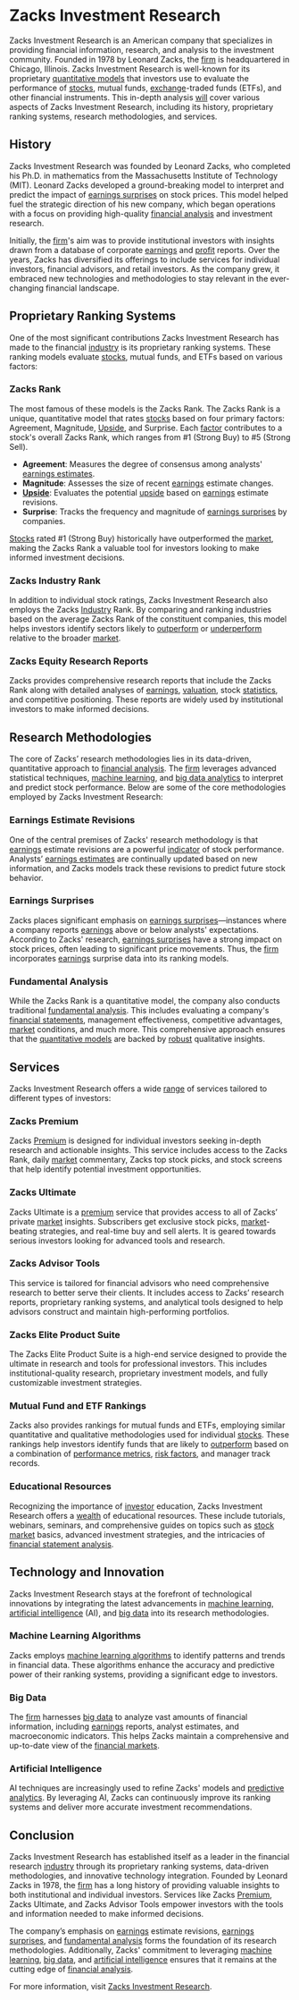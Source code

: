 # Zacks Investment Research

Zacks Investment Research is an American company that specializes in providing financial information, research, and analysis to the investment community. Founded in 1978 by Leonard Zacks, the [firm](../f/firm.md) is headquartered in Chicago, Illinois. Zacks Investment Research is well-known for its proprietary [quantitative models](../q/quantitative_models.md) that investors use to evaluate the performance of [stocks](../s/stock.md), mutual funds, [exchange](../e/exchange.md)-traded funds (ETFs), and other financial instruments. This in-depth analysis [will](../w/will.md) cover various aspects of Zacks Investment Research, including its history, proprietary ranking systems, research methodologies, and services.

## History

Zacks Investment Research was founded by Leonard Zacks, who completed his Ph.D. in mathematics from the Massachusetts Institute of Technology (MIT). Leonard Zacks developed a ground-breaking model to interpret and predict the impact of [earnings surprises](../e/earnings_surprises.md) on stock prices. This model helped fuel the strategic direction of his new company, which began operations with a focus on providing high-quality [financial analysis](../f/financial_analysis.md) and investment research.

Initially, the [firm](../f/firm.md)'s aim was to provide institutional investors with insights drawn from a database of corporate [earnings](../e/earnings.md) and [profit](../p/profit.md) reports. Over the years, Zacks has diversified its offerings to include services for individual investors, financial advisors, and retail investors. As the company grew, it embraced new technologies and methodologies to stay relevant in the ever-changing financial landscape.

## Proprietary Ranking Systems

One of the most significant contributions Zacks Investment Research has made to the financial [industry](../i/industry.md) is its proprietary ranking systems. These ranking models evaluate [stocks](../s/stock.md), mutual funds, and ETFs based on various factors:

### Zacks Rank

The most famous of these models is the Zacks Rank. The Zacks Rank is a unique, quantitative model that rates [stocks](../s/stock.md) based on four primary factors: Agreement, Magnitude, [Upside](../u/upside.md), and Surprise. Each [factor](../f/factor.md) contributes to a stock's overall Zacks Rank, which ranges from #1 (Strong Buy) to #5 (Strong Sell). 

- **Agreement**: Measures the degree of consensus among analysts' [earnings estimates](../e/earnings_estimate.md).
- **Magnitude**: Assesses the size of recent [earnings](../e/earnings.md) estimate changes.
- **[Upside](../u/upside.md)**: Evaluates the potential [upside](../u/upside.md) based on [earnings](../e/earnings.md) estimate revisions.
- **Surprise**: Tracks the frequency and magnitude of [earnings surprises](../e/earnings_surprises.md) by companies.

[Stocks](../s/stock.md) rated #1 (Strong Buy) historically have outperformed the [market](../m/market.md), making the Zacks Rank a valuable tool for investors looking to make informed investment decisions.

### Zacks Industry Rank

In addition to individual stock ratings, Zacks Investment Research also employs the Zacks [Industry](../i/industry.md) Rank. By comparing and ranking industries based on the average Zacks Rank of the constituent companies, this model helps investors identify sectors likely to [outperform](../o/outperform.md) or [underperform](../u/underperform.md) relative to the broader [market](../m/market.md).

### Zacks Equity Research Reports

Zacks provides comprehensive research reports that include the Zacks Rank along with detailed analyses of [earnings](../e/earnings.md), [valuation](../v/valuation.md), stock [statistics](../s/statistics.md), and competitive positioning. These reports are widely used by institutional investors to make informed decisions.

## Research Methodologies

The core of Zacks’ research methodologies lies in its data-driven, quantitative approach to [financial analysis](../f/financial_analysis.md). The [firm](../f/firm.md) leverages advanced statistical techniques, [machine learning](../m/machine_learning.md), and [big data analytics](../b/big_data_analytics_in_trading.md) to interpret and predict stock performance. Below are some of the core methodologies employed by Zacks Investment Research:

### Earnings Estimate Revisions 

One of the central premises of Zacks' research methodology is that [earnings](../e/earnings.md) estimate revisions are a powerful [indicator](../i/indicator.md) of stock performance. Analysts’ [earnings estimates](../e/earnings_estimate.md) are continually updated based on new information, and Zacks models track these revisions to predict future stock behavior.

### Earnings Surprises

Zacks places significant emphasis on [earnings surprises](../e/earnings_surprises.md)—instances where a company reports [earnings](../e/earnings.md) above or below analysts' expectations. According to Zacks' research, [earnings surprises](../e/earnings_surprises.md) have a strong impact on stock prices, often leading to significant price movements. Thus, the [firm](../f/firm.md) incorporates [earnings](../e/earnings.md) surprise data into its ranking models.

### Fundamental Analysis

While the Zacks Rank is a quantitative model, the company also conducts traditional [fundamental analysis](../f/fundamental_analysis.md). This includes evaluating a company's [financial statements](../f/financial_statements.md), management effectiveness, competitive advantages, [market](../m/market.md) conditions, and much more. This comprehensive approach ensures that the [quantitative models](../q/quantitative_models.md) are backed by [robust](../r/robust.md) qualitative insights.

## Services

Zacks Investment Research offers a wide [range](../r/range.md) of services tailored to different types of investors:

### Zacks Premium

Zacks [Premium](../p/premium.md) is designed for individual investors seeking in-depth research and actionable insights. This service includes access to the Zacks Rank, daily [market](../m/market.md) commentary, Zacks top stock picks, and stock screens that help identify potential investment opportunities.

### Zacks Ultimate

Zacks Ultimate is a [premium](../p/premium.md) service that provides access to all of Zacks’ private [market](../m/market.md) insights. Subscribers get exclusive stock picks, [market](../m/market.md)-beating strategies, and real-time buy and sell alerts. It is geared towards serious investors looking for advanced tools and research.

### Zacks Advisor Tools

This service is tailored for financial advisors who need comprehensive research to better serve their clients. It includes access to Zacks’ research reports, proprietary ranking systems, and analytical tools designed to help advisors construct and maintain high-performing portfolios.

### Zacks Elite Product Suite

The Zacks Elite Product Suite is a high-end service designed to provide the ultimate in research and tools for professional investors. This includes institutional-quality research, proprietary investment models, and fully customizable investment strategies.

### Mutual Fund and ETF Rankings

Zacks also provides rankings for mutual funds and ETFs, employing similar quantitative and qualitative methodologies used for individual [stocks](../s/stock.md). These rankings help investors identify funds that are likely to [outperform](../o/outperform.md) based on a combination of [performance metrics](../p/performance_metrics.md), [risk factors](../r/risk_factors_in_trading.md), and manager track records.

### Educational Resources

Recognizing the importance of [investor](../i/investor.md) education, Zacks Investment Research offers a [wealth](../w/wealth.md) of educational resources. These include tutorials, webinars, seminars, and comprehensive guides on topics such as [stock market](../s/stock_market.md) basics, advanced investment strategies, and the intricacies of [financial statement analysis](../f/financial_statement_analysis.md).

## Technology and Innovation

Zacks Investment Research stays at the forefront of technological innovations by integrating the latest advancements in [machine learning](../m/machine_learning.md), [artificial intelligence](../a/artificial_intelligence_in_trading.md) (AI), and [big data](../b/big_data_in_trading.md) into its research methodologies.

### Machine Learning Algorithms

Zacks employs [machine learning algorithms](../m/machine_learning_algorithms_in_trading.md) to identify patterns and trends in financial data. These algorithms enhance the accuracy and predictive power of their ranking systems, providing a significant edge to investors.

### Big Data

The [firm](../f/firm.md) harnesses [big data](../b/big_data_in_trading.md) to analyze vast amounts of financial information, including [earnings](../e/earnings.md) reports, analyst estimates, and macroeconomic indicators. This helps Zacks maintain a comprehensive and up-to-date view of the [financial markets](../f/financial_market.md).

### Artificial Intelligence

AI techniques are increasingly used to refine Zacks' models and [predictive analytics](../p/predictive_analytics.md). By leveraging AI, Zacks can continuously improve its ranking systems and deliver more accurate investment recommendations.

## Conclusion

Zacks Investment Research has established itself as a leader in the financial research [industry](../i/industry.md) through its proprietary ranking systems, data-driven methodologies, and innovative technology integration. Founded by Leonard Zacks in 1978, the [firm](../f/firm.md) has a long history of providing valuable insights to both institutional and individual investors. Services like Zacks [Premium](../p/premium.md), Zacks Ultimate, and Zacks Advisor Tools empower investors with the tools and information needed to make informed decisions.

The company’s emphasis on [earnings](../e/earnings.md) estimate revisions, [earnings surprises](../e/earnings_surprises.md), and [fundamental analysis](../f/fundamental_analysis.md) forms the foundation of its research methodologies. Additionally, Zacks' commitment to leveraging [machine learning](../m/machine_learning.md), [big data](../b/big_data_in_trading.md), and [artificial intelligence](../a/artificial_intelligence_in_trading.md) ensures that it remains at the cutting edge of [financial analysis](../f/financial_analysis.md).

For more information, visit [Zacks Investment Research](https://www.zacks.com/).